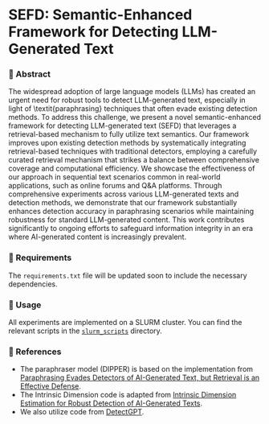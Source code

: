 # SEFD: Semantic-Enhanced Framework for Detecting LLM-Generated Text

### 🦸‍ Abstract
The widespread adoption of large language models (LLMs) has created an urgent need for robust tools to detect LLM-generated text, especially in light of \textit{paraphrasing} techniques that often evade existing detection methods. To address this challenge, we present a novel semantic-enhanced framework for detecting LLM-generated text (SEFD) that leverages a retrieval-based mechanism to fully utilize text semantics. Our framework improves upon existing detection methods by systematically integrating retrieval-based techniques with traditional detectors, employing a carefully curated retrieval mechanism that strikes a balance between comprehensive coverage and computational efficiency. We showcase the effectiveness of our approach in sequential text scenarios common in real-world applications, such as online forums and Q\&A platforms. Through comprehensive experiments across various LLM-generated texts and detection methods, we demonstrate that our framework substantially enhances detection accuracy in paraphrasing scenarios while maintaining robustness for standard LLM-generated content. This work contributes significantly to ongoing efforts to safeguard information integrity in an era where AI-generated content is increasingly prevalent.

### 📝 Requirements
The `requirements.txt` file will be updated soon to include the necessary dependencies.

### 🔨 Usage
All experiments are implemented on a SLURM cluster. You can find the relevant scripts in the [`slurm_scripts`](slurm_scripts) directory.

### 📖 References
- The paraphraser model (DIPPER) is based on the implementation from [Paraphrasing Evades Detectors of AI-Generated Text, but Retrieval is an Effective Defense](https://github.com/martiansideofthemoon/ai-detection-paraphrases).
- The Intrinsic Dimension code is adapted from [Intrinsic Dimension Estimation for Robust Detection of AI-Generated Texts](https://github.com/ArGintum/GPTID).
- We also utilize code from [DetectGPT](https://github.com/eric-mitchell/detect-gpt).

